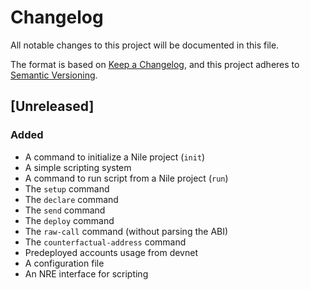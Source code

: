 # Changelog
All notable changes to this project will be documented in this file.

The format is based on [Keep a Changelog](https://keepachangelog.com/en/1.1.0/),
and this project adheres to [Semantic Versioning](https://semver.org/spec/v2.0.0.html).

## [Unreleased]

### Added

- A command to initialize a Nile project (`init`)
- A simple scripting system
- A command to run script from a Nile project (`run`)
- The `setup` command
- The `declare` command
- The `send` command
- The `deploy` command
- The `raw-call` command (without parsing the ABI)
- The `counterfactual-address` command
- Predeployed accounts usage from devnet
- A configuration file
- An NRE interface for scripting
